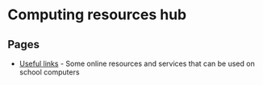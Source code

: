 # Computing resources hub

## Pages

- [Useful links](/useful-links) - Some online resources and services that can be used on school computers
